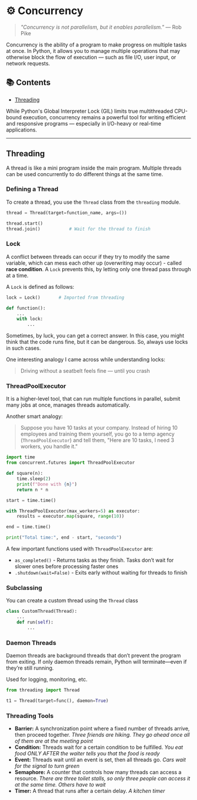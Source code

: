 # ⚙️ Concurrency

> _"Concurrency is not parallelism, but it enables parallelism."_ — Rob Pike

Concurrency is the ability of a program to make progress on multiple tasks at once. In Python, it allows you to manage multiple operations that may otherwise block the flow of execution — such as file I/O, user input, or network requests.

## 📚 Contents

- [Threading](#threading)

While Python's Global Interpreter Lock (GIL) limits true multithreaded CPU-bound execution, concurrency remains a powerful tool for writing efficient and responsive programs — especially in I/O-heavy or real-time applications.

---

## Threading

A thread is like a mini program inside the main program. Multiple threads can be used concurrently to do different things at the same time.

### Defining a Thread

To create a thread, you use the `Thread` class from the `threading` module.

```python
thread = Thread(target=function_name, args=())

thread.start()
thread.join()           # Wait for the thread to finish
```

### Lock

A conflict between threads can occur if they try to modify the same variable, which can mess each other up (overwriting may occur) - called **race condition**. A `Lock` prevents this, by letting only one thread pass through at a time.

A `Lock` is defined as follows:

```python
lock = Lock()       # Imported from threading

def function():
    ...
    with lock:
        ...

```

Sometimes, by luck, you can get a correct answer. In this case, you might think that the code runs fine, but it can be dangerous. So, always use locks in such cases.

One interesting analogy I came across while understanding locks:
> Driving without a seatbelt feels fine — until you crash

### ThreadPoolExecutor

It is a higher-level tool, that can run multiple functions in parallel, submit many jobs at once, manages threads automatically.

Another smart analogy:
> Suppose you have 10 tasks at your company. Instead of hiring 10 employees and training them yourself, you go to a temp agency (`ThreadPoolExecutor`) and tell them, "Here are 10 tasks, I need 3 workers, you handle it."

```python
import time
from concurrent.futures import ThreadPoolExecutor

def square(n):
    time.sleep(2)
    print(f"Done with {n}")
    return n * n

start = time.time()

with ThreadPoolExecutor(max_workers=5) as executor:
    results = executor.map(square, range(10))

end = time.time()

print("Total time:", end - start, "seconds")

```

A few important functions used with `ThreadPoolExecutor` are:

- `as_completed()` - Returns tasks as they finish. Tasks don’t wait for slower ones before processing faster ones
- `.shutdown(wait=False)` - Exits early without waiting for threads to finish

### Subclassing

You can create a custom thread using the `Thread` class

```python
class CustomThread(Thread):
    ...
    def run(self):
        ...

```

### Daemon Threads

Daemon threads are background threads that don’t prevent the program from exiting. If only daemon threads remain, Python will terminate—even if they’re still running.

Used for logging, monitoring, etc.

```python
from threading import Thread

t1 = Thread(target=func(), daemon=True)
```

### Threading Tools

- **Barrier:** A synchronization point where a fixed number of threads arrive, then proceed together. _Three friends are hiking. They go ahead once all of them are at the meeting point_
- **Condition:** Threads wait for a certain condition to be fulfilled. _You eat food ONLY AFTER the waiter tells you that the food is ready_
- **Event:** Threads wait until an event is set, then all threads go.  _Cars wait for the signal to turn green_
- **Semaphore:** A counter that controls how many threads can access a resource. _There are three toilet stalls, so only three people can access it at the same time. Others have to wait_
- **Timer:** A thread that runs after a certain delay. _A kitchen timer_
